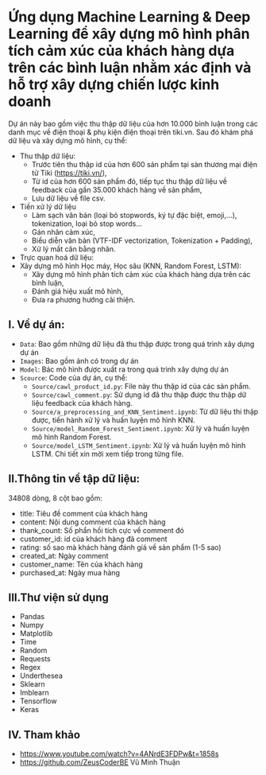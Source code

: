 # Ứng dụng Machine Learning & Deep Learning để xây dựng mô hình phân tích cảm xúc của khách hàng dựa trên các bình luận nhằm xác định và hỗ trợ xây dựng chiến lược kinh doanh
Dự án này bao gồm việc thu thập dữ liệu của hơn 10.000 bình luận trong các danh mục về điện thoại & phụ kiện điện thoại trên tiki.vn. Sau đó khám phá dữ liệu và xây dựng mô hình, cụ thể:
- Thu thập dữ liệu:
  + Trước tiên thu thập id của hơn 600 sản phẩm tại sàn thương mại điện tử Tiki (https://tiki.vn/),
  + Từ id của hơn 600 sản phẩm đó, tiếp tục thu thập dữ liệu về feedback của gần 35.000 khách hàng về sản phẩm,
  + Lưu dữ liệu về file csv.
- Tiền xử lý dữ liệu
  + Làm sạch văn bản (loại bỏ stopwords, ký tự đặc biệt, emoji,…), tokenization, loại bỏ stop words...
  + Gán nhãn cảm xúc,
  + Biểu diễn văn bản (VTF-IDF vectorization, Tokenization + Padding),
  + Xử lý mất cân bằng nhãn.
- Trực quan hoá dữ liệu:
- Xây dựng mô hình Học máy, Học sâu (KNN, Random Forest, LSTM):
  + Xây dựng mô hình phân tích cảm xúc của khách hàng dựa trên các bình luận,
  + Đánh giá hiệu xuất mô hình,
  + Đưa ra phương hướng cải thiện.
## I. Về dự án:
- `Data`: Bao gồm những dữ liệu đã thu thập được trong quá trình xây dựng dự án
- `Images`: Bao gồm ảnh có trong dự án
- `Model`: Bác mô hình được xuất ra trong quá trình xây dựng dự án
- `Scource`: Code của dự án, cụ thể:
   + `Source/cawl_product_id.py`: File này thu thập id của các sản phẩm.
   + `Source/cawl_comment.py`: Sử dụng id đã thu thập được thu thập dữ liệu feedback của khách hàng.
   + `Source/a_preprocessing_and_KNN_Sentiment.ipynb`: Từ dữ liệu thi thập được, tiến hành xử lý và huấn luyện mô hình KNN.
   + `Source/model_Random_Forest_Sentiment.ipynb`: Xử lý và huấn luyện mô hình Random Forest.
   + `Source/model_LSTM_Sentiment.ipynb`: Xử lý và huấn luyện mô hình LSTM.
Chi tiết xin mời xem tiếp trong từng file. 
## II.Thông tin về tập dữ liệu:
34808 dòng,
8 cột bao gồm:
- title: Tiêu đề comment của khách hàng
- content: Nội dung comment của khách hàng
- thank_count: Số phẩn hồi tích cực về comment đó
- customer_id: id của khách hàng đã comment
- rating: số sao mà khách hàng đánh giá về sản phẩm (1-5 sao)
- created_at: Ngày comment
- customer_name: Tên của khách hàng
- purchased_at: Ngày mua hàng
## III.Thư viện sử dụng
- Pandas
- Numpy
- Matplotlib
- Time
- Random
- Requests
- Regex
- Underthesea
- Sklearn
- Imblearn
- Tensorflow
- Keras
## IV. Tham khảo
- https://www.youtube.com/watch?v=4ANrdE3FDPw&t=1858s
- https://github.com/ZeusCoderBE
Vũ Minh Thuận
